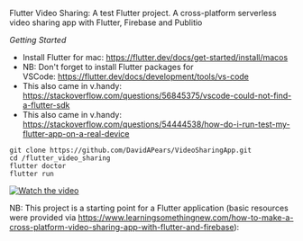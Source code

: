 Flutter Video Sharing:
A test Flutter project. A cross-platform serverless video sharing app with Flutter, Firebase and Publitio

_Getting Started_

- Install Flutter for mac: https://flutter.dev/docs/get-started/install/macos
- NB: Don't forget to install Flutter packages for VSCode: https://flutter.dev/docs/development/tools/vs-code
- This also came in v.handy: https://stackoverflow.com/questions/56845375/vscode-could-not-find-a-flutter-sdk
- This also came in v.handy: https://stackoverflow.com/questions/54444538/how-do-i-run-test-my-flutter-app-on-a-real-device


```
git clone https://github.com/DavidAPears/VideoSharingApp.git
cd /flutter_video_sharing
flutter doctor
flutter run
```

[![Watch the video](https://img.youtube.com/vi/PN019UX0a6s/hqdefault.jpg)](https://youtu.be/PN019UX0a6s)


NB: This project is a starting point for a Flutter application (basic resources were provided via https://www.learningsomethingnew.com/how-to-make-a-cross-platform-video-sharing-app-with-flutter-and-firebase):
